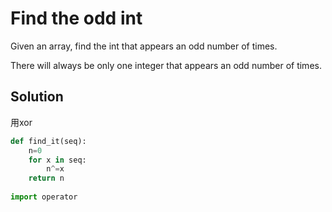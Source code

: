 # Find the odd int
Given an array, find the int that appears an odd number of times.</br>

There will always be only one integer that appears an odd number of times.</br>

## Solution
<sol> 用xor
```python
def find_it(seq):
    n=0
    for x in seq:
        n^=x      
    return n
    
import operator
```	
